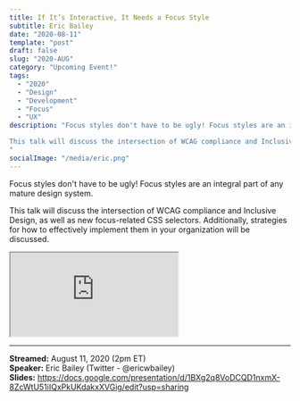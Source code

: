 ```yaml
---
title: If It’s Interactive, It Needs a Focus Style
subtitle: Eric Bailey
date: "2020-08-11"
template: "post"
draft: false
slug: "2020-AUG"
category: "Upcoming Event!"
tags:
  - "2020"
  - "Design"
  - "Development"
  - "Focus"
  - "UX"
description: "Focus styles don't have to be ugly! Focus styles are an integral part of any mature design system.

This talk will discuss the intersection of WCAG compliance and Inclusive Design, as well as new focus-related CSS selectors. Additionally, strategies for how to effectively implement them in your organization will be discussed.
"
socialImage: "/media/eric.png"
---
```

Focus styles don't have to be ugly! Focus styles are an integral part of any mature design system.

This talk will discuss the intersection of WCAG compliance and Inclusive Design, as well as new focus-related CSS selectors. Additionally, strategies for how to effectively implement them in your organization will be discussed.

<iframe title="If It’s Interactive, It Needs a Focus Style by Eric Bailey" src="https://www.youtube.com/embed/XvA3ZjdCk7w" allow="accelerometer; autoplay; encrypted-media; gyroscope; picture-in-picture" allowfullscreen></iframe>

-----
<b>Streamed:</b> August 11, 2020 (2pm ET)<br>
<b>Speaker:</b> Eric Bailey (Twitter - @ericwbailey)<br>
<b>Slides:</b> https://docs.google.com/presentation/d/1BXg2q8VoDCQD1nxmX-8ZcWtU51iIQxPkUKdakxXVGig/edit?usp=sharing